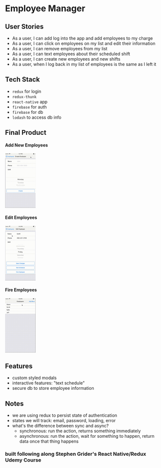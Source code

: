 # Employee Manager

## User Stories
- As a user, I can add log into the app and add employees to my charge
- As a user, I can click on employees on my list and edit their information
- As a user, I can remove employees from my list
- As a user, I can text employees about their scheduled shift
- As a user, I can create new employees and new shifts
- As a user, when I log back in my list of employees is the same as I left it

## Tech Stack
- `redux` for login
- `redux-thunk`
- `react-native` app
- `firebase` for auth
- `firebase` for db
- `lodash` to access db info

## Final Product

#### Add New Employees

<img src="https://github.com/kale-stew/employee-manager/blob/master/readme-assets/add-new.gif" width="100" >

#### Edit Employees

<img src="https://github.com/kale-stew/employee-manager/blob/master/readme-assets/edit.gif" width="100" >

#### Fire Employees

<img src="https://github.com/kale-stew/employee-manager/blob/master/readme-assets/fire.gif" width="100" >

## Features
- custom styled modals 
- interactive features: "text schedule"
- secure db to store employee information

## Notes 
- we are using redux to persist state of authentication
- states we will track: email, password, loading, error
- what's the difference between sync and async?
    - synchronous: run the action, returns something immediately
    - asynchronous: run the action, wait for something to happen, return data once that thing happens

### built following along Stephen Grider's React Native/Redux Udemy Course